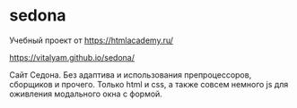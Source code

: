 # sedona

Учебный проект от https://htmlacademy.ru/

https://vitalyam.github.io/sedona/

Сайт Седона. Без адаптива и использования препроцессоров, сборщиков и прочего. Только html и css, а также совсем немного js для оживления модального окна с формой.
